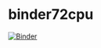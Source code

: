 # binder72cpu
[![Binder](https://mybinder.org/badge_logo.svg)](https://mybinder.org/v2/gh/Excellentyumsty/binder72cpu.git/main)
